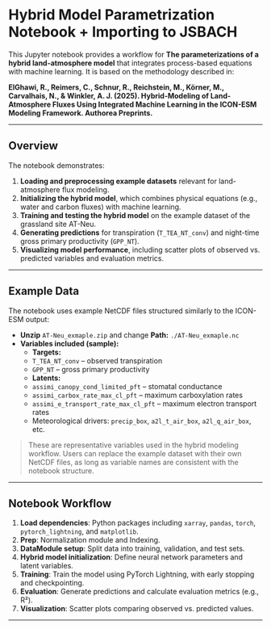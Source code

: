 # Hybrid Model Parametrization Notebook + Importing to JSBACH

This Jupyter notebook provides a workflow for **The parameterizations of a hybrid land-atmosphere model** that integrates process-based equations with machine learning. It is based on the methodology described in:

**ElGhawi, R., Reimers, C., Schnur, R., Reichstein, M., Körner, M., Carvalhais, N., & Winkler, A. J. (2025). Hybrid-Modeling of Land-Atmosphere Fluxes Using Integrated Machine Learning in the ICON-ESM Modeling Framework. Authorea Preprints.**

---

## Overview

The notebook demonstrates:

1. **Loading and preprocessing example datasets** relevant for land-atmosphere flux modeling.  
2. **Initializing the hybrid model**, which combines physical equations (e.g., water and carbon fluxes) with machine learning.  
3. **Training and testing the hybrid model** on the example dataset of the grassland site AT-Neu.  
4. **Generating predictions** for transpiration (`T_TEA_NT_conv`) and night-time gross primary productivity (`GPP_NT`).  
5. **Visualizing model performance**, including scatter plots of observed vs. predicted variables and evaluation metrics.  

---

## Example Data

The notebook uses example NetCDF files structured similarly to the ICON-ESM output:

- **Unzip** `AT-Neu_exmaple.zip` and change **Path:** `./AT-Neu_exmaple.nc`  
- **Variables included (sample):**
  - **Targets:** 
  - `T_TEA_NT_conv` – observed transpiration  
  - `GPP_NT` – gross primary productivity
  - **Latents:**
  - `assimi_canopy_cond_limited_pft` – stomatal conductance  
  - `assimi_carbox_rate_max_cl_pft` – maximum carboxylation rates
  - `assimi_e_transport_rate_max_cl_pft` – maximum electron transport rates
  - Meteorological drivers: `precip_box`, `a2l_t_air_box`, `a2l_q_air_box`, etc.

> These are representative variables used in the hybrid modeling workflow. Users can replace the example dataset with their own NetCDF files, as long as variable names are consistent with the notebook structure.

---

## Notebook Workflow

1. **Load dependencies**: Python packages including `xarray`, `pandas`, `torch`, `pytorch_lightning`, and `matplotlib`.  
2. **Prep**: Normalization module and Indexing. 
3. **DataModule setup**: Split data into training, validation, and test sets.  
4. **Hybrid model initialization**: Define neural network parameters and latent variables.  
5. **Training**: Train the model using PyTorch Lightning, with early stopping and checkpointing.  
6. **Evaluation**: Generate predictions and calculate evaluation metrics (e.g., R²).  
7. **Visualization**: Scatter plots comparing observed vs. predicted values.  

---


